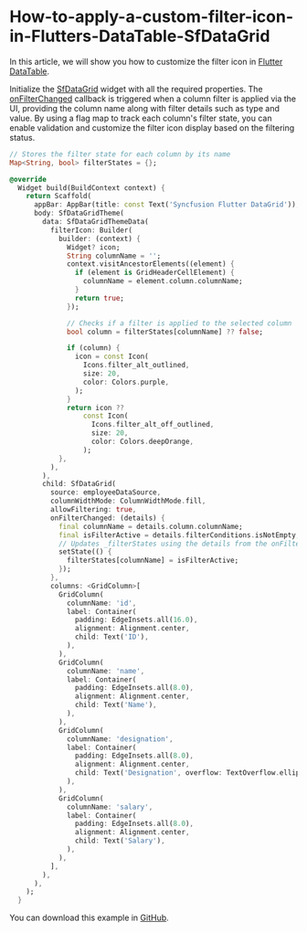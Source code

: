 # How-to-apply-a-custom-filter-icon-in-Flutters-DataTable-SfDataGrid

In this article, we will show you how to customize the filter icon in [Flutter DataTable](https://www.syncfusion.com/flutter-widgets/flutter-datagrid).


Initialize the [SfDataGrid](https://pub.dev/documentation/syncfusion_flutter_datagrid/latest/datagrid/SfDataGrid-class.html) widget with all the required properties. The [onFilterChanged](https://pub.dev/documentation/syncfusion_flutter_datagrid/latest/datagrid/SfDataGrid/onFilterChanged.html) callback is triggered when a column filter is applied via the UI, providing the column name along with filter details such as type and value. By using a flag map to track each column's filter state, you can enable validation and customize the filter icon display based on the filtering status.

```dart
// Stores the filter state for each column by its name
Map<String, bool> filterStates = {};

@override
  Widget build(BuildContext context) {
    return Scaffold(
      appBar: AppBar(title: const Text('Syncfusion Flutter DataGrid')),
      body: SfDataGridTheme(
        data: SfDataGridThemeData(
          filterIcon: Builder(
            builder: (context) {
              Widget? icon;
              String columnName = '';
              context.visitAncestorElements((element) {
                if (element is GridHeaderCellElement) {
                  columnName = element.column.columnName;
                }
                return true;
              });

              // Checks if a filter is applied to the selected column
              bool column = filterStates[columnName] ?? false;

              if (column) {
                icon = const Icon(
                  Icons.filter_alt_outlined,
                  size: 20,
                  color: Colors.purple,
                );
              }
              return icon ??
                  const Icon(
                    Icons.filter_alt_off_outlined,
                    size: 20,
                    color: Colors.deepOrange,
                  );
            },
          ),
        ),
        child: SfDataGrid(
          source: employeeDataSource,
          columnWidthMode: ColumnWidthMode.fill,
          allowFiltering: true,
          onFilterChanged: (details) {
            final columnName = details.column.columnName;
            final isFilterActive = details.filterConditions.isNotEmpty;
            // Updates _filterStates using the details from the onFilterChanged callback
            setState(() {
              filterStates[columnName] = isFilterActive;
            });
          },
          columns: <GridColumn>[
            GridColumn(
              columnName: 'id',
              label: Container(
                padding: EdgeInsets.all(16.0),
                alignment: Alignment.center,
                child: Text('ID'),
              ),
            ),
            GridColumn(
              columnName: 'name',
              label: Container(
                padding: EdgeInsets.all(8.0),
                alignment: Alignment.center,
                child: Text('Name'),
              ),
            ),
            GridColumn(
              columnName: 'designation',
              label: Container(
                padding: EdgeInsets.all(8.0),
                alignment: Alignment.center,
                child: Text('Designation', overflow: TextOverflow.ellipsis),
              ),
            ),
            GridColumn(
              columnName: 'salary',
              label: Container(
                padding: EdgeInsets.all(8.0),
                alignment: Alignment.center,
                child: Text('Salary'),
              ),
            ),
          ],
        ),
      ),
    );
  }

```

You can download this example in [GitHub](https://github.com/SyncfusionExamples/How-to-apply-a-custom-filter-icon-in-Flutters-DataTable-SfDataGrid.git).

